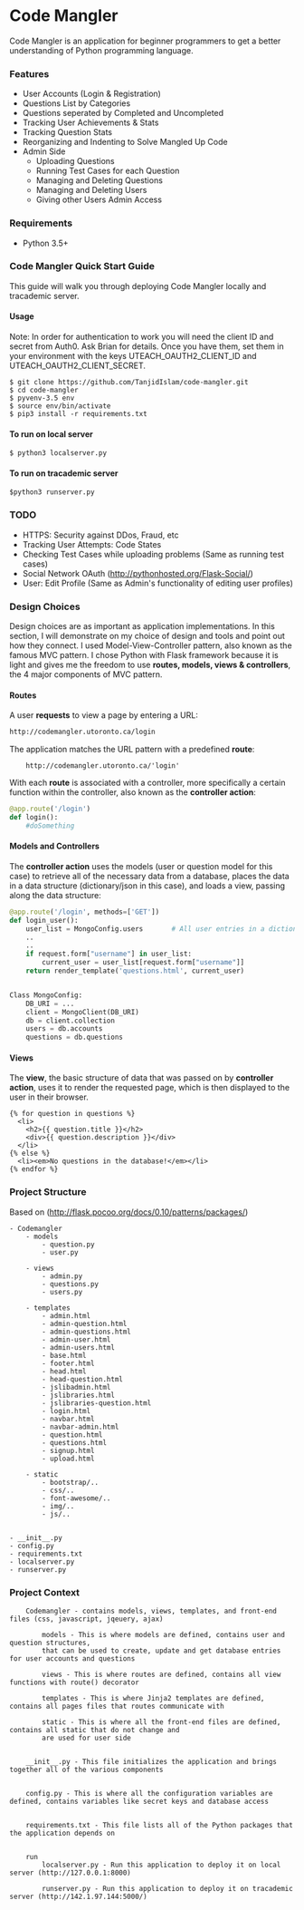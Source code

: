 # Code Mangler
Code Mangler is an application for beginner programmers to get a better understanding of Python programming language.


### Features
- User Accounts (Login & Registration)
- Questions List by Categories
- Questions seperated by Completed and Uncompleted
- Tracking User Achievements & Stats
- Tracking Question Stats
- Reorganizing and Indenting to Solve Mangled Up Code
- Admin Side
    - Uploading Questions
    - Running Test Cases for each Question
    - Managing and Deleting Questions
    - Managing and Deleting Users
    - Giving other Users Admin Access


### Requirements
- Python 3.5+


### Code Mangler Quick Start Guide

This guide will walk you through deploying Code Mangler locally and tracademic server.

#### Usage

Note: In order for authentication to work you will need the client ID and secret from Auth0. Ask Brian for details.
Once you have them, set them in your environment with the keys UTEACH_OAUTH2_CLIENT_ID and UTEACH_OAUTH2_CLIENT_SECRET.

```console
$ git clone https://github.com/TanjidIslam/code-mangler.git
$ cd code-mangler
$ pyvenv-3.5 env
$ source env/bin/activate
$ pip3 install -r requirements.txt
```

#### To run on local server
```console
$ python3 localserver.py
```

#### To run on tracademic server
```console
$python3 runserver.py
```

### TODO
- HTTPS: Security against DDos, Fraud, etc
- Tracking User Attempts: Code States
- Checking Test Cases while uploading problems (Same as running test cases)
- Social Network OAuth (http://pythonhosted.org/Flask-Social/)
- User: Edit Profile (Same as Admin's functionality of editing user profiles)


### Design Choices
Design choices are as important as application implementations. In this section, I will demonstrate on my choice of design and tools and point out how they connect.
I used Model-View-Controller pattern, also known as the famous MVC pattern. I chose Python with Flask framework because it is light and gives me the freedom to use <b>routes, models, views & controllers</b>, the 4 major components of MVC pattern.

#### Routes
A user <b>requests</b> to view a page by entering a URL:
```HTML
http://codemangler.utoronto.ca/login
```

The application matches the URL pattern with a predefined <b>route</b>:
```
    http://codemangler.utoronto.ca/'login'
```

With each <b>route</b> is associated with a controller, more specifically a certain function within the controller, also known as the <b>controller action</b>:
```python
@app.route('/login')
def login():
    #doSomething
```

#### Models and Controllers
The <b>controller action</b> uses the models (user or question model for this case) to retrieve all of the necessary data from a database, places the data in a data structure (dictionary/json in this case), and loads a view, passing along the data structure:
```python
@app.route('/login', methods=['GET'])
def login_user():
    user_list = MongoConfig.users       # All user entries in a dictionary
    ..
    ..
    if request.form["username"] in user_list:
        current_user = user_list[request.form["username"]]
    return render_template('questions.html', current_user)


Class MongoConfig:
    DB_URI = ...
    client = MongoClient(DB_URI)
    db = client.collection
    users = db.accounts
    questions = db.questions
```

#### Views
The <b>view</b>, the basic structure of data that was passed on by <b>controller action</b>, uses it to render the requested page, which is then displayed to the user in their browser.
```jinja2
{% for question in questions %}
  <li>
    <h2>{{ question.title }}</h2>
    <div>{{ question.description }}</div>
  </li>
{% else %}
  <li><em>No questions in the database!</em></li>
{% endfor %}
```


### Project Structure
Based on (http://flask.pocoo.org/docs/0.10/patterns/packages/)

    - Codemangler
        - models
            - question.py
            - user.py

        - views
            - admin.py
            - questions.py
            - users.py

        - templates
            - admin.html
            - admin-question.html
            - admin-questions.html
            - admin-user.html
            - admin-users.html
            - base.html
            - footer.html
            - head.html
            - head-question.html
            - jslibadmin.html
            - jslibraries.html
            - jslibraries-question.html
            - login.html
            - navbar.html
            - navbar-admin.html
            - question.html
            - questions.html
            - signup.html
            - upload.html

        - static
            - bootstrap/..
            - css/..
            - font-awesome/..
            - img/..
            - js/..


    - __init__.py
    - config.py
    - requirements.txt
    - localserver.py
    - runserver.py



### Project Context
        Codemangler - contains models, views, templates, and front-end files (css, javascript, jqeuery, ajax)

            models - This is where models are defined, contains user and question structures,
            that can be used to create, update and get database entries for user accounts and questions

            views - This is where routes are defined, contains all view functions with route() decorator

            templates - This is where Jinja2 templates are defined, contains all pages files that routes communicate with

            static - This is where all the front-end files are defined, contains all static that do not change and
            are used for user side


        __init__.py - This file initializes the application and brings together all of the various components


        config.py - This is where all the configuration variables are defined, contains variables like secret keys and database access


        requirements.txt - This file lists all of the Python packages that the application depends on


        run
            localserver.py - Run this application to deploy it on local server (http://127.0.0.1:8000)

            runserver.py - Run this application to deploy it on tracademic server (http://142.1.97.144:5000/)




